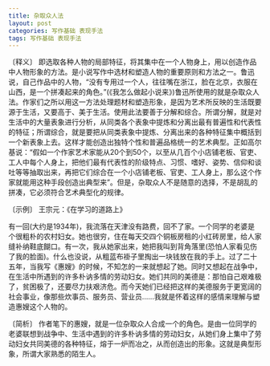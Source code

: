 ```yaml
---
title: 杂取众人法
layout: post
categories: 写作基础 表现手法
tags: 写作基础 表现手法
---
```


〔释义〕 即选取各种人物的局部特征，将其集中在一个人物身上，用以创造作品中人物形象的方法。是小说写作中选材和塑造人物的重要原则和方法之一。鲁迅说，自己作品中的人物，“没有专用过一个人，往往嘴在浙江，脸在北京，衣服在山西，是一个拼凑起来的角色。”(《我怎么做起小说来》)鲁迅所使用的就是杂取众人法。作家们之所以用这一方法处理题材和塑造形象，是因为艺术所反映的生活既要源于生活，又要高于、美于生活。使用此法要善于分解和综合。所谓分解，就是对生活中的大量表象进行分析，从同类各个表象中提炼和分离出最有普遍性和代表性的特征；所谓综合，就是要把从同类表象中提炼、分离出来的各种特征集中概括到一个新表象上去。这样才能创造出独特个性和普遍品格统一的艺术典型。正如高尔基说：“假如一个作家艺术家能从20个到50个，以至从几百个小店铺老板、官吏、工人中每个人身上，把他们最有代表性的阶级特点、习惯、嗜好、姿势、信仰和谈吐等等抽取出来，再把它们综合在一个小店铺老板、官吏、工人身上，那么这个作家就能用这种手段创造出典型来”。但是，杂取众人不是随意的选择，不是胡乱的拼凑，它必须符合艺术典型化的规律。

〔示例〕 王宗元：《在学习的道路上》

有一回(大约是1934年)，我流落在天津没有路费，回不了家。一个同学的老婆是个很粗朴的农村妇女。她也很穷，住在每天交四个铜板房租的小红砖房里，给人家缝补纳鞋底餬口。有一次，我从她家出来，她把我叫到背角落里(恐怕人家看见伤了我的脸面)。什么也没说，从粗蓝布褂子里掏出一块钱放在我的手上。过了二十五年，当我写《惠嫂》的时候，不知怎的一来就想起了她。同时又想起在战争中，在生活中所遇到的许多朴讷多情的劳动妇女。她们共同的美德是：那怕自己艰难极了，贫困极了，还要尽力扶艰济危。而今天她们已经把这样的美德服务于更宽阔的社会事业，像那些炊事员、服务员、营业员……我就是怀着这样的感情来理解与塑造惠嫂这个人物的。

〔简析〕 作者笔下的惠嫂，就是一位杂取众人合成一个的角色。是由一位同学的老婆联想到战争中、生活中遇到的许多朴讷多情的劳动妇女，从她们身上集中了劳动妇女共同美德的各种特征，熔于一炉而冶之，从而创造出的形象。这就是典型形象，所谓大家熟悉的陌生人。 